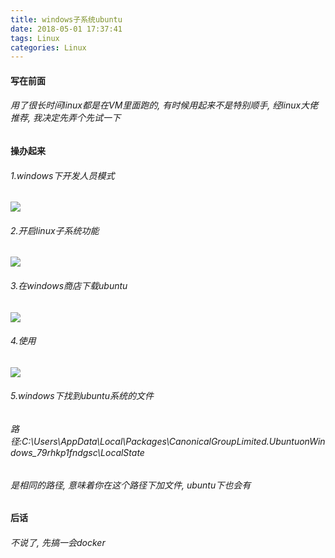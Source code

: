 ```yaml
---
title: windows子系统ubuntu
date: 2018-05-01 17:37:41
tags: Linux
categories: Linux
---
```



#### 写在前面
###### 用了很长时间linux都是在VM里面跑的, 有时候用起来不是特别顺手, 经linux大佬推荐, 我决定先弄个先试一下
#### 操办起来
###### 1.windows下开发人员模式
<img src="http://p4j7qpj9e.bkt.clouddn.com/win-ubuntu.png">

###### 2.开启linux子系统功能
<img src="http://p4j7qpj9e.bkt.clouddn.com/win-ubuntu2.png">

###### 3.在windows商店下载ubuntu
<img src="http://p4j7qpj9e.bkt.clouddn.com/win-ubuntu3.png">

###### 4.使用
<img src="http://p4j7qpj9e.bkt.clouddn.com/win-ubuntu4.png">

###### 5.windows下找到ubuntu系统的文件
###### 路径:C:\Users\\AppData\Local\Packages\CanonicalGroupLimited.UbuntuonWindows_79rhkp1fndgsc\LocalState
###### 是相同的路径, 意味着你在这个路径下加文件, ubuntu下也会有
#### 后话
###### 不说了, 先搞一会docker